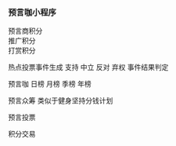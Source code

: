 ### 预言咖小程序      

预言商积分   
推广积分  
打赏积分 


热点投票事件生成 
支持  中立   反对    弃权
事件结果判定

预言咖 日榜 月榜 季榜   年榜

预言众筹  类似于健身坚持分钱计划

预言投票   

积分交易 